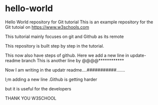 # hello-world
Hello World repository for Git tutorial
This is an example repository for the Git tutoial on https://www.w3schools.com

This tuitorial mainly focuses on git and Github as its remote

This repository is built step by step in the tutorial.

This now also have steps of github.
Here we add a new line in update-readme branch
This is another line by @@@@************

Now I am writing in the updatr readme....###########.......

I;m adding a new line .Github is getting harder

but it is useful for the developers

THANK YOU W3SCHOOL
